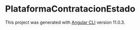 # PlataformaContratacionEstado

This project was generated with [Angular CLI](https://github.com/angular/angular-cli) version 11.0.3.


